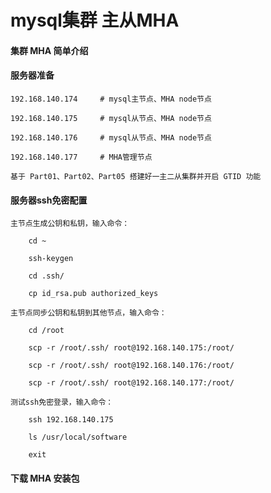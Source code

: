 
# mysql集群 主从MHA

#### 集群 MHA 简单介绍

	

#### 服务器准备
	
	192.168.140.174		# mysql主节点、MHA node节点
	
	192.168.140.175		# mysql从节点、MHA node节点
	
	192.168.140.176		# mysql从节点、MHA node节点
	
	192.168.140.177		# MHA管理节点
	
	基于 Part01、Part02、Part05 搭建好一主二从集群并开启 GTID 功能

#### 服务器ssh免密配置

	主节点生成公钥和私钥，输入命令：
	
		cd ~
		
		ssh-keygen
		
		cd .ssh/
		
		cp id_rsa.pub authorized_keys
	
	主节点同步公钥和私钥到其他节点，输入命令：
	
		cd /root
		
		scp -r /root/.ssh/ root@192.168.140.175:/root/
		
		scp -r /root/.ssh/ root@192.168.140.176:/root/
		
		scp -r /root/.ssh/ root@192.168.140.177:/root/
	
	测试ssh免密登录，输入命令：
	
		ssh 192.168.140.175
		
		ls /usr/local/software
		
		exit

#### 下载 MHA 安装包

	




